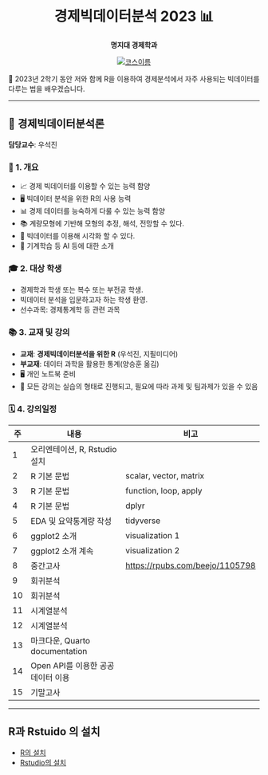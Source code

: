 <div align="center">

# 경제빅데이터분석 2023 📊

**명지대 경제학과** 

[![코스이름](https://img.shields.io/badge/경제-빅데이터분석론-blue?style=for-the-badge&logo=r&logoColor=white)]()

</div>

📌 2023년 2학기 동안 저와 함께 R을 이용하여 경제분석에서 자주 사용되는 빅데이터를 다루는 법을 배우겠습니다. 

--- 

## 📘 경제빅데이터분석론

**담당교수**: 우석진

### 📝 1. 개요

- 📈 경제 빅데이터를 이용할 수 있는 능력 함양
- 🖥 빅데이터 분석을 위한 R의 사용 능력
- 📊 경제 데이터를 능숙하게 다룰 수 있는 능력 함양
- 📚 계량모형에 기반해 모형의 추정, 해석, 전망할 수 있다.
- 🎨 빅데이터를 이용해 시각화 할 수 있다.
- 🤖 기계학습 등 AI 등에 대한 소개

### 🎓 2. 대상 학생

- 경제학과 학생 또는 복수 또는 부전공 학생. 
- 빅데이터 분석을 입문하고자 하는 학생 환영.
- 선수과목: 경제통계학 등 관련 과목

### 📚 3. 교재 및 강의

- **교재**: **경제빅데이터분석을 위한 R** (우석진, 지필미디어)
- **부교재**: 데이터 과학을 활용한 통계(양승훈 옮김)
- 🖥 개인 노트북 준비
- 📝 모든 강의는 실습의 형태로 진행되고, 필요에 따라 과제 및 팀과제가 있을 수 있음

### 🗓 4. 강의일정


| 주 | 내용 | 비고 |
| --- | --- | --- |
| 1 | 오리엔테이션, R, Rstudio 설치 |  |
| 2 | R 기본 문법 | scalar, vector, matrix |
| 3 | R 기본 문법 | function, loop, apply |
| 4 | R 기본 문법 | dplyr |
| 5 | EDA 및 요약통계량 작성 | tidyverse |
| 6 | ggplot2 소개 |visualization 1 |
| 7 | ggplot2 소개 계속 | visualization 2|
| 8 | 중간고사 | https://rpubs.com/beejo/1105798 |
| 9 | 회귀분석  | |
| 10 | 회귀분석 | |
| 11 | 시계열분석 | |
| 12 | 시계열분석 | |
| 13 | 마크다운, Quarto documentation | |
| 14 | Open API를 이용한 공공 데이터 이용 | |
| 15 | 기말고사 | |


---

## R과 Rstuido 의 설치

- [R의 설치](https://cloud.r-project.org/)
- [Rstudio의 설치](https://posit.co/products/open-source/rstudio/)





